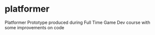 # platformer

Platformer Prototype produced during Full Time Game Dev course with some improvements on code
